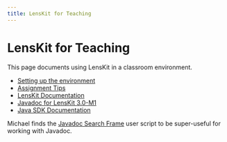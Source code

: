 ```yaml
---
title: LensKit for Teaching
---
```


# LensKit for Teaching

This page documents using LensKit in a classroom environment.

- [Setting up the environment](setup.html)
- [Assignment Tips](tips.html)
- [LensKit Documentation](documentation/)
- [Javadoc for LensKit 3.0-M1](apidocs/)
- [Java SDK Documentation](http://docs.oracle.com/javase/8/docs/api/)

Michael finds the [Javadoc Search Frame](https://greasyfork.org/en/scripts/3758-javadoc-search-frame) user script to be super-useful for working with Javadoc.
